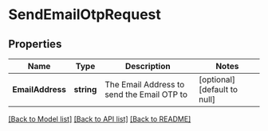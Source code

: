 # SendEmailOtpRequest

## Properties
Name | Type | Description | Notes
------------ | ------------- | ------------- | -------------
**EmailAddress** | **string** | The Email Address to send the Email OTP to | [optional] [default to null]

[[Back to Model list]](../README.md#documentation-for-models) [[Back to API list]](../README.md#documentation-for-api-endpoints) [[Back to README]](../README.md)

